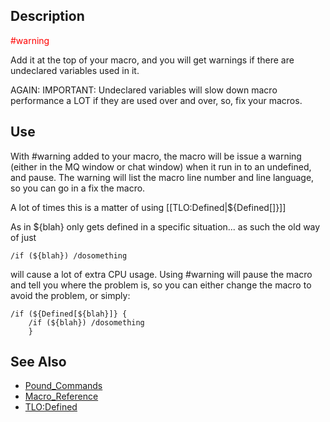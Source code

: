 ## Description

<span style="color:red">#warning</span>

Add it at the top of your macro, and you will get warnings if there are undeclared variables used in it.

AGAIN: IMPORTANT: Undeclared variables will slow down macro performance a LOT if they are used over and over, so, fix
your macros.

## Use

With #warning added to your macro, the macro will be issue a warning (either in the MQ window or chat window) when it
run in to an undefined, and pause. The warning will list the macro line number and line language, so you can go in a fix
the macro.

A lot of times this is a matter of using \[\[TLO:Defined\|${Defined\[\]}\]\]

As in ${blah} only gets defined in a specific situation... as such the old way of just

`/if (${blah}) /dosomething`

will cause a lot of extra CPU usage. Using #warning will pause the macro and tell you where the problem is, so you can
either change the macro to avoid the problem, or simply:

    /if (${Defined[${blah}]} {
        /if (${blah}) /dosomething
        }

## See Also

-   [Pound_Commands](pound-commands.md)
-   [Macro_Reference](../documentation/macro-reference.md)
-   [TLO:Defined](../top-level-objects/tlo-defined.md)


